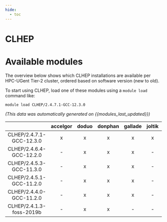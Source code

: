 ```yaml
---
hide:
  - toc
---
```


CLHEP
=====

# Available modules


The overview below shows which CLHEP installations are available per HPC-UGent Tier-2 cluster, ordered based on software version (new to old).

To start using CLHEP, load one of these modules using a `module load` command like:

```shell
module load CLHEP/2.4.7.1-GCC-12.3.0
```

*(This data was automatically generated on {{modules_last_updated}})*  

| |accelgor|doduo|donphan|gallade|joltik|shinx|skitty|
| :---: | :---: | :---: | :---: | :---: | :---: | :---: | :---: |
|CLHEP/2.4.7.1-GCC-12.3.0|x|x|x|x|x|x|x|
|CLHEP/2.4.6.4-GCC-12.2.0|-|x|x|x|-|-|-|
|CLHEP/2.4.5.3-GCC-11.3.0|-|x|x|x|-|-|-|
|CLHEP/2.4.5.1-GCC-11.2.0|-|x|x|x|-|-|-|
|CLHEP/2.4.4.0-GCC-11.2.0|-|x|x|x|-|-|-|
|CLHEP/2.4.1.3-foss-2019b|-|x|x|-|-|-|-|
